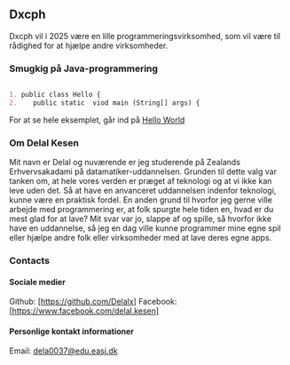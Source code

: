 ## Dxcph

Dxcph vil i 2025 være en lille programmeringsvirksomhed, som vil være til rådighed for at hjælpe andre virksomheder.

### Smugkig på Java-programmering

```markdown

1. public class Hello {
2.    public static  viod main (String[] args) {

```

For at se hele eksemplet, går ind på [Hello World](https://github.com/Delalx/HelloWorld2020/blob/master/src/Hello.java)

### Om Delal Kesen
Mit navn er Delal og nuværende er jeg studerende på Zealands Erhvervsakadami på datamatiker-uddannelsen. Grunden til dette valg var tanken om, at hele vores verden er præget af teknologi og at vi ikke kan leve uden det. Så at have en anvanceret uddannelsen indenfor teknologi, kunne være en praktisk fordel. En anden grund til hvorfor jeg gerne ville arbejde med programmering er, at folk spurgte hele tiden en, hvad er du mest glad for at lave? Mit svar var jo, slappe af og spille, så hvorfor ikke have en uddannelse, så jeg en dag ville kunne programmer mine egne spil eller hjælpe andre folk eller virksomheder med at lave deres egne apps.

### Contacts

#### Sociale medier
Github: [https://github.com/Delalx]
Facebook: [https://www.facebook.com/delal.kesen]

#### Personlige kontakt informationer
Email: dela0037@edu.easj.dk

